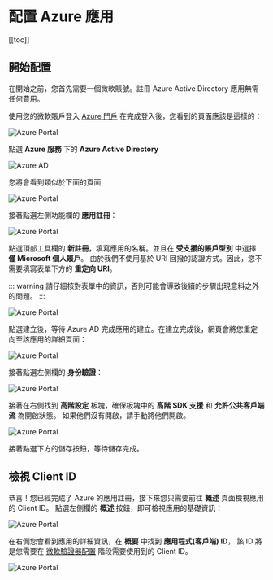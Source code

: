 # 配置 Azure 應用

[[toc]]

## 開始配置

在開始之前，您首先需要一個微軟賬號。註冊 Azure Active Directory 應用無需任何費用。

使用您的微軟賬戶登入 [Azure 門戶](https://portal.azure.com/#home)
在完成登入後，您看到的頁面應該是這樣的：

![Azure Portal](/img/projbobcat/installationAndConfig/configMSAuth/step_1.png)

點選 **Azure 服務** 下的 **Azure Active Directory**

![Azure AD](/img/projbobcat/installationAndConfig/configMSAuth/azure_ad.png)

您將會看到類似於下面的頁面

![Azure Portal](/img/projbobcat/installationAndConfig/configMSAuth/step_2.png)

接著點選左側功能欄的 **應用註冊**：

![Azure Portal](/img/projbobcat/installationAndConfig/configMSAuth/reg_app.png)

點選頂部工具欄的 **新註冊**，填寫應用的名稱。並且在 **受支援的賬戶型別** 中選擇 **僅 Microsoft 個人賬戶**。
由於我們不使用基於 URI 回撥的認證方式。因此，您不需要填寫表單下方的 **重定向 URI**。

::: warning
請仔細核對表單中的資訊，否則可能會導致後續的步驟出現意料之外的問題。
:::

![Azure Portal](/img/projbobcat/installationAndConfig/configMSAuth/step_3.png)

點選建立後，等待 Azure AD 完成應用的建立。在建立完成後，網頁會將您重定向至該應用的詳細頁面：

![Azure Portal](/img/projbobcat/installationAndConfig/configMSAuth/step_4.png)

接著點選左側欄的 **身份驗證**：

![Azure Portal](/img/projbobcat/installationAndConfig/configMSAuth/identity_verification.png)

接著在右側找到 **高階設定** 板塊，確保板塊中的 **高階 SDK 支援** 和 **允許公共客戶端流** 為開啟狀態。
如果他們沒有開啟，請手動將他們開啟。

![Azure Portal](/img/projbobcat/installationAndConfig/configMSAuth/id_advanced_settings.png)

接著點選下方的儲存按鈕，等待儲存完成。

## 檢視 Client ID

恭喜！您已經完成了 Azure 的應用註冊，接下來您只需要前往 **概述** 頁面檢視應用的 Client ID。
點選左側欄的 **概述** 按鈕，即可檢視應用的基礎資訊：

![Azure Portal](/img/projbobcat/installationAndConfig/configMSAuth/about.png)

在右側您會看到應用的詳細資訊，在 **概要** 中找到 **應用程式(客戶端) ID**，
該 ID 將是您需要在 [微軟驗證器配置](/zhTW/projbobcat/installationAndConfig) 階段需要使用到的 Client ID。

![Azure Portal](/img/projbobcat/installationAndConfig/configMSAuth/about_block.png)
